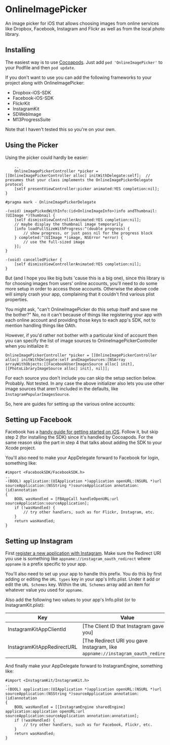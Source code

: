 OnlineImagePicker
=================

An image picker for iOS that allows choosing images from online services like Dropbox, Facebook, Instagram and Flickr as well as from the local photo library.

Installing
---------------

The easiest way is to use [Cocoapods](http://cocoapods.org). Just add `pod 'OnlineImagePicker'` to your Podfile and then `pod update`.

If you don't want to use you can add the following frameworks to your project along with OnlineImagePicker:

* Dropbox-iOS-SDK
* Facebook-iOS-SDK
* FlickrKit
* InstagramKit
* SDWebImage
* M13ProgressSuite

Note that I haven't tested this so you're on your own.

Using the Picker
----------------

Using the picker could hardly be easier:

		..
		OnlineImagePickerController *picker = [[OnlineImagePickerController alloc] initWithDelegate:self];	// presumes that your class implements the OnlineImagePickerDelegate protocol
		[self presentViewController:picker animated:YES completion:nil];
	}

	#pragma mark - OnlineImagePickerDelegate

	-(void) imagePickedWithInfo:(id<OnlineImageInfo>)info andThumbnail:(UIImage *)thumbnail {
		[self dismissViewControllerAnimated:YES completion:nil];
		// maybe display the thumbnail image temporarily
		[info loadFullSizeWithProgress:^(double progress) {
			// show progress, or just pass nil for the progress block
		} completed:^(UIImage *)image, NSError *error) {
			// use the full-sized image
		}];
	}

	-(void) cancelledPicker {
		[self dismissViewControllerAnimated:YES completion:nil];
	}

But (and I hope you like big buts 'cause this is a big one), since this library is for choosing images from users' online accounts, you'll need to do some more setup in order to access those accounts. Otherwise the above code will simply crash your app, complaining that it couldn't find various plist properties.

You might ask, "can't OnlineImagePicker do this setup itself and save me the bother?" No, no it can't because of things like registering your app with each online account and providing those keys to each app's SDK, not to mention handling things like OAth.

However, if you'd rather not bother with a particular kind of account then you can specify the list of image sources to OnlineImagePickerController when you initialize it:

	OnlineImagePickerController *picker = [[OnlineImagePickerController alloc] initWithDelegate:self andImageSources:[NSArray arrayWithObjects:[[FacebookUserImagesSource alloc] init], [[PhotoLibraryImageSource alloc] init], nil]];

For each source you don't include you can skip the setup section below. Probably. Not tested. In any case the above initializer also lets you use other image sources that aren't included in the defaults, like `InstagramPopularImagesSource`.

So, here are guides for setting up the various online accounts:

Setting up Facebook
-------------------

Facebook has a [handy guide for getting started on iOS](https://developers.facebook.com/docs/ios/getting-started). Follow it, but skip step 2 (for installing the SDK) since it's handled by Cocoapods. For the same reason skip the part in step 4 that talks about adding the SDK to your Xcode project.

You'll also need to make your AppDelegate forward to Facebook for login, something like:

	#import <FacebookSDK/FacebookSDK.h>
	..
	-(BOOL) application:(UIApplication *)application openURL:(NSURL *)url sourceApplication:(NSString *)sourceApplication annotation:(id)annotation
	{
		BOOL wasHandled = [FBAppCall handleOpenURL:url sourceApplication:sourceApplication];
		if (!wasHandled) {
			// try other handlers, such as for Flickr, Instagram, etc.
		}
		return wasHandled;
	}

Setting up Instagram
--------------------

First [register a new application with Instagram](http://instagram.com/developer/clients/manage/). Make sure the Redirect URI you use is something like `appname://instagram_oauth_redirect` where `appname` is a prefix specific to your app.

You'll also need to set up your app to handle this prefix. You do this by first adding or editing the `URL types` key in your app's Info.plist. Under it add or edit the `URL Schemes` key. Within the `URL Schemes` array add an item for whatever value you used for `appname`.

Also add the following two values to your app's Info.plist (or to InstagramKit.plist):

Key							| Value
--------------------------- | ------
InstagramKitAppClientId		| [The Client ID that Instagram gave you]
InstagramKitAppRedirectURL	| [The Redirect URI you gave Instagram, like `appname://instagram_oauth_redirect`]

And finally make your AppDelegate forward to InstagramEngine, something like:

	#import <InstagramKit/InstagramKit.h>
	..
	-(BOOL) application:(UIApplication *)application openURL:(NSURL *)url sourceApplication:(NSString *)sourceApplication annotation:(id)annotation
	{
		BOOL wasHandled = [[InstagramEngine sharedEngine] application:application openURL:url sourceApplication:sourceApplication annotation:annotation];
		if (!wasHandled) {
			// try other handlers, such as for Facebook, Flickr, etc.
		}
		return wasHandled;
	}

